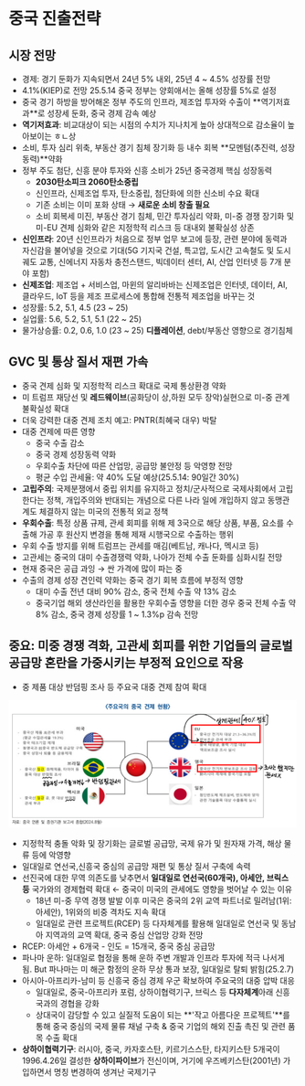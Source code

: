 # 중국 진출전략

## 시장 전망
- 경제: 경기 둔화가 지속되면서 24년 5% 내외, 25년 4 ~ 4.5% 성장률 전망
- 4.1%(KIEP)로 전망 25.5.14 중국 정부는 양회애서는 올해 성장률 5%로 설정
- 중국 경기 하방을 방어해온 정부 주도의 인프라, 제조업 투자와 수출이 **<span style="color:#red">역기저효과</span>**로 성장세 둔화, 중국 경제 감속 예상
- **역기저효과**: 비교대상이 되는 시점의 수치가 지나치게 높아 상대적으로 감소율이 높아보이는 ㅎㄴ상
- 소비, 투자 심리 위축, 부동산 경기 침체 장기화 등 내수 회복 **모멘텀(추진력, 성장동력)**약화
- 정부 주도 첨단, 신흥 분야 투자와 신흥 소비가 25년 중국경제 핵심 성장동력
    + **<span style="color:#red">2030탄소피크 2060탄소중립</span>**
    + 신인프라, 신제조업 투자, 탄소중립, 첨단화에 의한 신소비 수요 확대
    + 기존 소비는 이미 포화 상태 → **새로운 소비 창출 필요**
    + 소비 회복세 미진, 부동산 경기 침체, 민간 투자심리 약화, 미-중 경쟁 장기화 및 미-EU 견제 심화와 같은 지정학적 리스크 등 대내외 불확실성 상존
- **신인프라**: 20년 신인프라가 처음으로 정부 업무 보고에 등장, 관련 분야에 동력과 자신감을 불어넣을 것으로 기대(5G 기지국 건설, 특고압, 도시간 고속철도 및 도시궤도 교통, 신에너지 자동차 충전스탠드, 빅데이터 센터, AI, 산업 인터넷 등 7개 분야 포함)
- **신제조업**: 제조업 + 서비스업, 마윈의 알리바바는 신제조업은 인터넷, 데이터, AI, 클라우드, IoT 등을 제조 프로세스에 통합해 전통적 제조업을 바꾸는 것
- 성장률: 5.2, 5.1, 4.5 (23 ~ 25)
- 실업률: 5.6, 5.2, 5.1, 5.1 (22 ~ 25)
- 물가상승률: 0.2, 0.6, 1.0 (23 ~ 25) **디플레이션**, debt/부동산 영향으로 경기침체

## GVC 및 통상 질서 재편 가속
- 중국 견제 심화 및 지정학적 리스크 확대로 국제 통상환경 약화
- 미 트럼프 재당선 및 **<span style="color:#red">레드웨이브</span>**(공화당이 상,하원 모두 장악)실현으로 미-중 관계 불확실성 확대
- 더욱 강력한 대중 견제 조치 예고: PNTR(최혜국 대우) 박탈
- 대중 견제에 따른 영향
    + 중국 수출 감소
    + 중국 경제 성장동력 약화
    + 우회수출 차단에 따른 산업망, 공급망 불안정 등 악영향 전망
    + 평균 수입 관세율: 약 40% 도달 예상(25.5.14: 90일간 30%)
- **고립주의**: 국제분쟁에서 중립 위치를 유지하고 정치/군사적으로 국제사회에서 고립한다는 정책, 개입주의와 반대되는 개념으로 다른 나라 일에 개입하지 않고 동맹관계도 체결하지 않는 미국의 전통적 외교 정책
- **우회수출**: 특정 상품 규제, 관세 회피를 위해 제 3국으로 해당 상품, 부품, 요소를 수출해 가공 후 원산지 변경을 통해 제재 시행국으로 수출하는 행위
- 우회 수출 방지를 위해 트럼프는 관세를 매김(베트남, 캐나다, 멕시코 등)
- 고관세는 중국의 대미 수출경쟁력 약화, 나아가 전체 수출 둔화를 심화시킬 전망
- 현재 중국은 공급 과잉 → 싼 가격에 많이 파는 중
- 수출의 경제 성장 견인력 약화는 중국 경기 회복 흐름에 부정적 영향
    + 대미 수출 전년 대비 90% 감소, 중국 전체 수출 약 13% 감소
    + 중국기업 해외 생산라인을 활용한 우회수출 영향을 더한 경우 중국 전체 수출 약 8% 감소, 중국 경제 성장률 1 ~ 1.3%p 감속 전망

## 중요: 미중 경쟁 격화, 고관세 회피를 위한 기업들의 글로벌 공급망 혼란을 가중시키는 부정적 요인으로 작용
- 중 제품 대상 반덤핑 조사 등 주요국 대중 견제 참여 확대

![alt text](../img/8_주요국_중국_견제.png)

- 지정학적 충돌 악화 및 장기화는 글로벌 공급망, 국제 유가 및 원자재 가격, 해상 물류 등에 악영향
- 일대일로 연선국,신흥국 중심의 공급망 재편 및 통상 질서 구축에 속력
- 선진국에 대한 무역 의존도를 낮추면서 **일대일로 연선국(60개국), 아세안, 브릭스 등** 국가와의 경제협력 확대 ← 중국이 미국의 관세에도 영향을 벗어날 수 있는 이유
    + 18년 미-중 무역 경쟁 발발 이후 미국은 중국의 2위 교역 파트너로 밀려남(1위: 아세안), 1위와의 비중 격차도 지속 확대
    + 일대일로 관련 프로젝트(RCEP) 등 다자체계를 활용해 일대일로 연선국 및 동남아 지역과의 교역 확대, 중국 중심 산업망 강화 전망
- RCEP: 아세안 + 6개국 - 인도 = 15개국, 중국 중심 공급망
- 파나마 운하: 일대일로 협정을 통해 운하 주변 개발과 인프라 투자에 적극 나서게 됨. But 파나마는 미 해군 함정의 운하 무상 통과 보장, 일대일로 탈퇴 밝힘(25.2.7)
- 아시아-아프리카-남미 등 신흥국 중심 경제 우군 확보하여 주요국의 대중 압박 대응
    + 일대일로, 중국-아프리카 포럼, 상하이협력기구, 브릭스 등 **다자체계**아래 신흥국과의 경협을 강화
    + 상대국이 감당할 수 있고 실질적 도움이 되는 **'작고 아름다운 프로젝트'**를 통해 중국 중심의 국제 물류 채널 구축 & 중국 기업의 해외 진출 촉진 및 관련 품목 수출 확대
- **상하이협력기구**: 러시아, 중국, 카자호스탄, 키르기스스탄, 타지키스탄 5개국이 1996.4.26일 결성한 **상하이파이브**가 전신이며, 거기에 우즈베키스탄(2001년) 가입하면서 명칭 변경하여 생겨난 국제기구